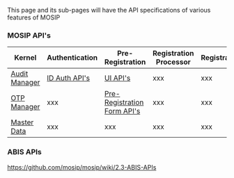 This page and its sub-pages will have the API specifications of various features of MOSIP

### MOSIP API's
Kernel | Authentication | Pre-Registration | Registration Processor | Registration
-------|----------------|------------------|------------------------|-------------
[Audit Manager](https://github.com/mosip/mosip/wiki/2.1-Audit-Manager) | [ID Auth API's](https://github.com/mosip/mosip/wiki/2.4-ID-Authentication-APIs) | [UI API's](https://github.com/mosip/mosip/wiki/2.7-Pre-Registration-UI-APIs) | xxx | xxx
[OTP Manager](https://github.com/mosip/mosip/wiki/2.2-OTP-Manager) | xxx | [Pre-Registration Form API's](https://github.com/mosip/mosip/wiki/2.8-Pre-Registration-Form-APIs)| xxx | xxx | xxx
[Master Data](https://github.com/mosip/mosip/wiki/2.3-Master-data-APIs) | xxx | xxx | xxx | xxx | xxx

### ABIS APIs

https://github.com/mosip/mosip/wiki/2.3-ABIS-APIs
